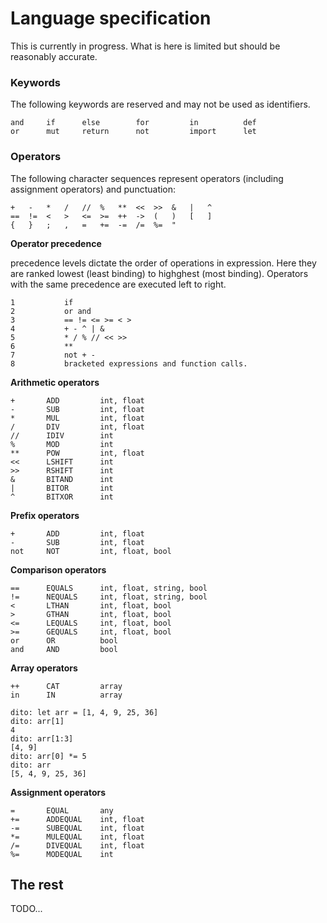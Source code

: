 # Language specification

This is currently in progress. What is here is limited but should be reasonably accurate.

### Keywords

The following keywords are reserved and may not be used as identifiers.

```
and     if      else        for         in          def
or      mut     return      not         import      let
```

### Operators

The following character sequences represent operators (including assignment operators) and punctuation:

```
+   -   *   /   //  %   **  <<  >>  &   |   ^
==  !=  <   >   <=  >=  ++  ->  (   )   [   ]
{   }   ;   ,   =   +=  -=  /=  %=  "
```

**Operator precedence**

precedence levels dictate the order of operations in expression. Here they are ranked lowest (least binding) to highghest (most binding). Operators with the same precedence are executed left to right.

```
1           if
2           or and
3           == != <= >= < >
4           + - ^ | &
5           * / % // << >>
6           **
7           not + -
8           bracketed expressions and function calls.
```

**Arithmetic operators**

```
+       ADD         int, float
-       SUB         int, float
*       MUL         int, float
/       DIV         int, float
//      IDIV        int
%       MOD         int
**      POW         int, float
<<      LSHIFT      int
>>      RSHIFT      int
&       BITAND      int
|       BITOR       int
^       BITXOR      int
```

**Prefix operators**

```
+       ADD         int, float
-       SUB         int, float
not     NOT         int, float, bool
```

**Comparison operators**

```
==      EQUALS      int, float, string, bool
!=      NEQUALS     int, float, string, bool
<       LTHAN       int, float, bool
>       GTHAN       int, float, bool
<=      LEQUALS     int, float, bool
>=      GEQUALS     int, float, bool
or      OR          bool
and     AND         bool
```

**Array operators**

```
++      CAT         array
in      IN          array
```

```
dito: let arr = [1, 4, 9, 25, 36]
dito: arr[1]
4
dito: arr[1:3]
[4, 9]
dito: arr[0] *= 5
dito: arr
[5, 4, 9, 25, 36]
```

**Assignment operators**

```
=       EQUAL       any
+=      ADDEQUAL    int, float
-=      SUBEQUAL    int, float
*=      MULEQUAL    int, float
/=      DIVEQUAL    int, float
%=      MODEQUAL    int
```

## The rest

TODO...

